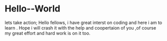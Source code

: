 # Hello--World
lets take action;
Hello fellows, i have great interst on coding and here i am to learn . Hope i will crash it with the help and coopertaion of you ,of course my great effort and hard work is on it too.
